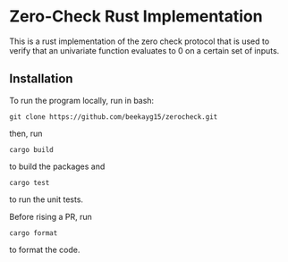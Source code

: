 # Zero-Check Rust Implementation

This is a rust implementation of the zero check protocol that is used to verify that an univariate function evaluates to 0 on a certain set of inputs.

## Installation

To run the program locally, run in bash:
```
git clone https://github.com/beekayg15/zerocheck.git
```

then, run
```
cargo build
```

to build the packages and 
```
cargo test
```

to run the unit tests.

Before rising a PR, run 
```
cargo format
```

to format the code.

